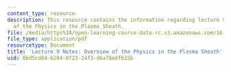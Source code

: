 ```yaml
---
content_type: resource
description: This resource contains the information regarding lecture 9 notes overview
  of the Physics in the Plasma Sheath.
file: /media/https%3A/open-learning-course-data-rc.s3.amazonaws.com/16-522-space-propulsion-spring-2015/0bd5cd04b2040f2324f3d6a78e8fb15b_MIT16_522S15_Lecture9.pdf
file_type: application/pdf
resourcetype: Document
title: 'Lecture 9 Notes: Overview of the Physics in the Plasma Sheath'
uid: 0bd5cd04-b204-0f23-24f3-d6a78e8fb15b
---
```

